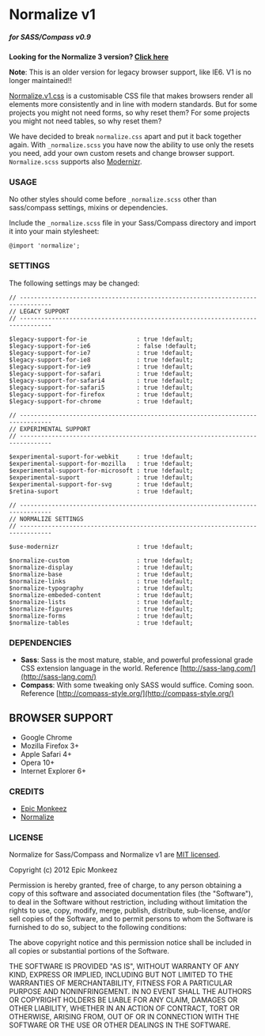 # **Normalize v1**
##### **for SASS/Compass v0.9**

**Looking for the Normalize 3 version? [Click here](https://github.com/epicmonkeez/Normalize-Sass-Compass)**

__Note__: This is an older version for legacy browser support, like IE6. V1 is no longer maintained!!

[Normalize.v1.css](https://github.com/necolas/normalize.css/tree/v1) is a customisable CSS file that makes browsers render all elements more consistently and in line with modern standards. But for some projects you might not need forms, so why reset them? For some projects you might not need tables, so why reset them?

We have decided to break `normalize.css` apart and put it back together again. With `_normalize.scss` you have now the ability to use only the resets you need, add your own custom resets and change browser support. `Normalize.scss` supports also [Modernizr](http://modernizr.com/).

### **USAGE**

No other styles should come before `_normalize.scss` other than sass/compass settings, mixins or dependencies.

Include the `_normalize.scss` file in your Sass/Compass directory and import it into your main stylesheet:

`@import 'normalize';`

### **SETTINGS**

The following settings may be changed:
```
// -------------------------------------------------------------------------------
// LEGACY SUPPORT
// -------------------------------------------------------------------------------

$legacy-support-for-ie              : true !default;
$legacy-support-for-ie6             : false !default;
$legacy-support-for-ie7             : true !default;
$legacy-support-for-ie8             : true !default;
$legacy-support-for-ie9             : true !default;
$legacy-support-for-safari          : true !default;
$legacy-support-for-safari4         : true !default;
$legacy-support-for-safari5         : true !default;
$legacy-support-for-firefox         : true !default;
$legacy-support-for-chrome          : true !default;

// -------------------------------------------------------------------------------
// EXPERIMENTAL SUPPORT
// -------------------------------------------------------------------------------

$experimental-suport-for-webkit     : true !default;
$experimental-support-for-mozilla   : true !default;
$experimental-support-for-microsoft : true !default;
$experimental-suport                : true !default;
$experimental-support-for-svg       : true !default;
$retina-suport                      : true !default;

// -------------------------------------------------------------------------------
// NORMALIZE SETTINGS
// -------------------------------------------------------------------------------

$use-modernizr                      : true !default;

$normalize-custom                   : true !default;
$normalize-display                  : true !default;
$normalize-base                     : true !default;
$normalize-links                    : true !default;
$normalize-typography               : true !default;
$normalize-embeded-content          : true !default;
$normalize-lists                    : true !default;
$normalize-figures                  : true !default;
$normalize-forms                    : true !default;
$normalize-tables                   : true !default;
```

### **DEPENDENCIES**

* **Sass**: Sass is the most mature, stable, and powerful professional grade CSS extension language in the world. Reference [http://sass-lang.com/](http://sass-lang.com/)
* **Compass**: With some tweaking only SASS would suffice. Coming soon. Reference [http://compass-style.org/](http://compass-style.org/)

## **BROWSER SUPPORT** ##

- Google Chrome
- Mozilla Firefox 3+
- Apple Safari 4+
- Opera 10+
- Internet Explorer 6+

### **CREDITS**
- [Epic Monkeez](http://epicmonkeez.com/)
- [Normalize](https://github.com/necolas/normalize.css)

### **LICENSE**

Normalize for Sass/Compass and Normalize v1 are [MIT licensed](http://opensource.org/licenses/mit-license.php).

Copyright (c) 2012 Epic Monkeez

Permission is hereby granted, free of charge, to any person
obtaining a copy of this software and associated documentation
files (the "Software"), to deal in the Software without
restriction, including without limitation the rights to use,
copy, modify, merge, publish, distribute, sub-license, and/or sell
copies of the Software, and to permit persons to whom the
Software is furnished to do so, subject to the following
conditions:

The above copyright notice and this permission notice shall be
included in all copies or substantial portions of the Software.

THE SOFTWARE IS PROVIDED "AS IS", WITHOUT WARRANTY OF ANY KIND,
EXPRESS OR IMPLIED, INCLUDING BUT NOT LIMITED TO THE WARRANTIES
OF MERCHANTABILITY, FITNESS FOR A PARTICULAR PURPOSE AND
NONINFRINGEMENT. IN NO EVENT SHALL THE AUTHORS OR COPYRIGHT
HOLDERS BE LIABLE FOR ANY CLAIM, DAMAGES OR OTHER LIABILITY,
WHETHER IN AN ACTION OF CONTRACT, TORT OR OTHERWISE, ARISING
FROM, OUT OF OR IN CONNECTION WITH THE SOFTWARE OR THE USE OR
OTHER DEALINGS IN THE SOFTWARE.